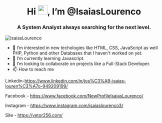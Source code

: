 <h1 align="center"> Hi <img src="https://raw.githubusercontent.com/kaueMarques/kaueMarques/master/hi.gif" width="30px">, I’m @IsaiasLourenco </h1>
<h3 align="center"> A System Analyst always searching for the next level. </h3>
<p align="left"> <img src="https://komarev.com/ghpvc/?username=IsaiasLourenco" alt="IsaiasLourenco" /> </p>

- 👀 I’m interested in new techologies like HTML, CSS, JavaScript as well PHP, Python and other Databases that I haven't worked on yet.
- 🌱 I’m currently learning Javascript.
- 💞️ I’m looking to collaborate on projects like a Full-Stack Developer.
- 📫 How to reach me

Linkedin-https://www.linkedin.com/in/jos%C3%A9-isaias-louren%C3%A7o-949209199/

Facebook - https://www.facebook.com/NewProfileIsaiasLourenco/

Instagram - https://www.instagram.com/isaiaslourenco3/

Site - https://vetor256.com/


<!---
IsaiasLourenco/IsaiasLourenco is a ✨ special ✨ repository because its `README.md` (this file) appears on your GitHub profile.
You can click the Preview link to take a look at your changes.
--->

